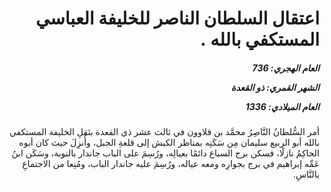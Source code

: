 <h1 dir="rtl">اعتقال السلطان الناصر للخليفة العباسي المستكفي بالله .</h1>

<h5 dir="rtl">العام الهجري:  736

الشهر القمري: ذو القعدة

العام الميلادي: 1336</h5>

<p dir="rtl">أمر السُّلطانُ النَّاصِرُ محمَّد بن قلاوون في ثالث عشر ذي القعدة بنَقلِ الخليفة المستكفي بالله أبو الربيع سليمان مِن سَكَنِه بمناظر الكبش إلى قلعةِ الجبل، وأُنزِلَ حيث كان أبوه الحاكِمُ نازلًا، فسكن برج السباع دائمًا بعيالِه، ورُسِمَ على الباب جاندار بالنوبة، وسَكَن ابنُ عَمِّه إبراهيم في برج بجوارِه ومعه عياله، ورُسِمَ عليه جاندار الباب، ومُنِعا من الاجتماعِ بالنَّاسِ.</p></br>
